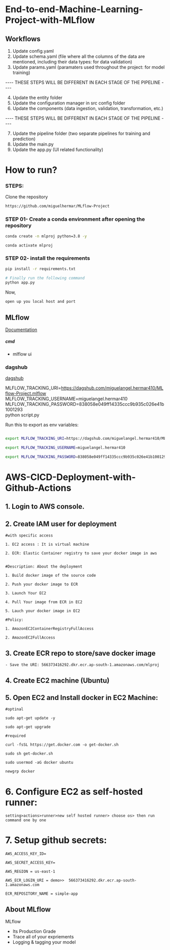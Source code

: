 # End-to-end-Machine-Learning-Project-with-MLflow


## Workflows

1. Update config.yaml
2. Update schema.yaml (file where all the columns of the data are mentioned, including their data types: for data validation)
3. Update params.yaml (paramaters used throughout the project: for model training)

---- THESE STEPS WILL BE DIFFERENT IN EACH STAGE OF THE PIPELINE ----

4. Update the entity folder
5. Update the configuration manager in src config folder
6. Update the components (data ingestion, validation, transformation, etc.)

---- THESE STEPS WILL BE DIFFERENT IN EACH STAGE OF THE PIPELINE ----

7. Update the pipeline folder (two separate pipelines for training and prediction)
8. Update the main.py
9. Update the app.py (UI related functionality) 



# How to run?
### STEPS:

Clone the repository

```bash
https://github.com/miguelhermar/MLflow-Project
```
### STEP 01- Create a conda environment after opening the repository

```bash
conda create -n mlproj python=3.8 -y
```

```bash
conda activate mlproj
```


### STEP 02- install the requirements
```bash
pip install -r requirements.txt
```


```bash
# Finally run the following command
python app.py
```

Now,
```bash
open up you local host and port
```



## MLflow

[Documentation](https://mlflow.org/docs/latest/index.html)


##### cmd
- mlflow ui

### dagshub
[dagshub](https://dagshub.com/)

MLFLOW_TRACKING_URI=https://dagshub.com/miguelangel.hermar410/MLflow-Project.mlflow \
MLFLOW_TRACKING_USERNAME=miguelangel.hermar410 \
MLFLOW_TRACKING_PASSWORD=838058e049ff14335ccc9b935c026e41b1001293 \
python script.py

Run this to export as env variables:

```bash

export MLFLOW_TRACKING_URI=https://dagshub.com/miguelangel.hermar410/MLflow-Project.mlflow

export MLFLOW_TRACKING_USERNAME=miguelangel.hermar410

export MLFLOW_TRACKING_PASSWORD=838058e049ff14335ccc9b935c026e41b1001293

```



# AWS-CICD-Deployment-with-Github-Actions

## 1. Login to AWS console.

## 2. Create IAM user for deployment

	#with specific access

	1. EC2 access : It is virtual machine

	2. ECR: Elastic Container registry to save your docker image in aws


	#Description: About the deployment

	1. Build docker image of the source code

	2. Push your docker image to ECR

	3. Launch Your EC2 

	4. Pull Your image from ECR in EC2

	5. Lauch your docker image in EC2

	#Policy:

	1. AmazonEC2ContainerRegistryFullAccess

	2. AmazonEC2FullAccess

	
## 3. Create ECR repo to store/save docker image
    - Save the URI: 566373416292.dkr.ecr.ap-south-1.amazonaws.com/mlproj

	
## 4. Create EC2 machine (Ubuntu) 

## 5. Open EC2 and Install docker in EC2 Machine:
	
	
	#optinal

	sudo apt-get update -y

	sudo apt-get upgrade
	
	#required

	curl -fsSL https://get.docker.com -o get-docker.sh

	sudo sh get-docker.sh

	sudo usermod -aG docker ubuntu

	newgrp docker
	
# 6. Configure EC2 as self-hosted runner:
    setting>actions>runner>new self hosted runner> choose os> then run command one by one


# 7. Setup github secrets:

    AWS_ACCESS_KEY_ID=

    AWS_SECRET_ACCESS_KEY=

    AWS_REGION = us-east-1

    AWS_ECR_LOGIN_URI = demo>>  566373416292.dkr.ecr.ap-south-1.amazonaws.com

    ECR_REPOSITORY_NAME = simple-app




## About MLflow 
MLflow

 - Its Production Grade
 - Trace all of your expriements
 - Logging & tagging your model


